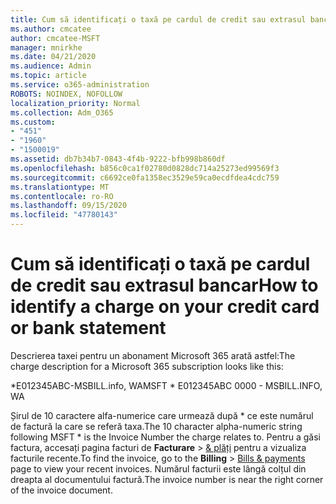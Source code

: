 ```yaml
---
title: Cum să identificați o taxă pe cardul de credit sau extrasul bancar
ms.author: cmcatee
author: cmcatee-MSFT
manager: mnirkhe
ms.date: 04/21/2020
ms.audience: Admin
ms.topic: article
ms.service: o365-administration
ROBOTS: NOINDEX, NOFOLLOW
localization_priority: Normal
ms.collection: Adm_O365
ms.custom:
- "451"
- "1960"
- "1500019"
ms.assetid: db7b34b7-0843-4f4b-9222-bfb998b860df
ms.openlocfilehash: b856c0ca1f02780d0828dc714a25273ed99569f3
ms.sourcegitcommit: c6692ce0fa1358ec3529e59ca0ecdfdea4cdc759
ms.translationtype: MT
ms.contentlocale: ro-RO
ms.lasthandoff: 09/15/2020
ms.locfileid: "47780143"
---
```

# <a name="how-to-identify-a-charge-on-your-credit-card-or-bank-statement"></a><span data-ttu-id="98344-102">Cum să identificați o taxă pe cardul de credit sau extrasul bancar</span><span class="sxs-lookup"><span data-stu-id="98344-102">How to identify a charge on your credit card or bank statement</span></span>

<span data-ttu-id="98344-103">Descrierea taxei pentru un abonament Microsoft 365 arată astfel:</span><span class="sxs-lookup"><span data-stu-id="98344-103">The charge description for a Microsoft 365 subscription looks like this:</span></span>
  
<span data-ttu-id="98344-104">\*E012345ABC-MSBILL.info, WA</span><span class="sxs-lookup"><span data-stu-id="98344-104">MSFT \* E012345ABC 0000 - MSBILL.INFO, WA</span></span>
  
<span data-ttu-id="98344-105">Șirul de 10 caractere alfa-numerice care urmează după \* ce este numărul de factură la care se referă taxa.</span><span class="sxs-lookup"><span data-stu-id="98344-105">The 10 character alpha-numeric string following MSFT \* is the Invoice Number the charge relates to.</span></span> <span data-ttu-id="98344-106">Pentru a găsi factura, accesați pagina facturi de **Facturare** \> [& plăți](https://go.microsoft.com/fwlink/p/?linkid=848039) pentru a vizualiza facturile recente.</span><span class="sxs-lookup"><span data-stu-id="98344-106">To find the invoice, go to the **Billing** \> [Bills & payments](https://go.microsoft.com/fwlink/p/?linkid=848039) page to view your recent invoices.</span></span> <span data-ttu-id="98344-107">Numărul facturii este lângă colțul din dreapta al documentului factură.</span><span class="sxs-lookup"><span data-stu-id="98344-107">The invoice number is near the right corner of the invoice document.</span></span>